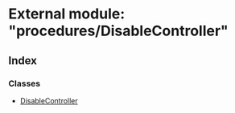 # External module: "procedures/DisableController"

## Index

### Classes

- [DisableController](../classes/_procedures_disablecontroller_.disablecontroller.md)
